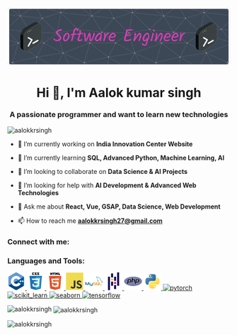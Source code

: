 ![logo](https://github.com/Aalokkrsingh/Aalokkrsingh/blob/main/github-header-image%20(1).png)
<h1 align="center">Hi 👋, I'm Aalok kumar singh</h1>
<h3 align="center">A passionate programmer and want to learn new technologies</h3>

<p align="left"> <img src="https://komarev.com/ghpvc/?username=aalokkrsingh&label=Profile%20views&color=0e75b6&style=flat" alt="aalokkrsingh" /> </p>

- 🔭 I’m currently working on **India Innovation Center Website**

- 🌱 I’m currently learning **SQL, Advanced Python, Machine Learning, AI**

- 👯 I’m looking to collaborate on **Data Science & AI Projects**

- 🤝 I’m looking for help with **AI Development & Advanced Web Technologies**

- 💬 Ask me about **React, Vue, GSAP, Data Science, Web Development**

- 📫 How to reach me **aalokkrsingh27@gmail.com**

<h3 align="left">Connect with me:</h3>
<p align="left">
</p>

<h3 align="left">Languages and Tools:</h3>
<p align="left"> <a href="https://www.w3schools.com/cpp/" target="_blank" rel="noreferrer"> <img src="https://raw.githubusercontent.com/devicons/devicon/master/icons/cplusplus/cplusplus-original.svg" alt="cplusplus" width="40" height="40"/> </a> <a href="https://www.w3schools.com/css/" target="_blank" rel="noreferrer"> <img src="https://raw.githubusercontent.com/devicons/devicon/master/icons/css3/css3-original-wordmark.svg" alt="css3" width="40" height="40"/> </a> <a href="https://www.w3.org/html/" target="_blank" rel="noreferrer"> <img src="https://raw.githubusercontent.com/devicons/devicon/master/icons/html5/html5-original-wordmark.svg" alt="html5" width="40" height="40"/> </a> <a href="https://developer.mozilla.org/en-US/docs/Web/JavaScript" target="_blank" rel="noreferrer"> <img src="https://raw.githubusercontent.com/devicons/devicon/master/icons/javascript/javascript-original.svg" alt="javascript" width="40" height="40"/> </a> <a href="https://www.mysql.com/" target="_blank" rel="noreferrer"> <img src="https://raw.githubusercontent.com/devicons/devicon/master/icons/mysql/mysql-original-wordmark.svg" alt="mysql" width="40" height="40"/> </a> <a href="https://pandas.pydata.org/" target="_blank" rel="noreferrer"> <img src="https://raw.githubusercontent.com/devicons/devicon/2ae2a900d2f041da66e950e4d48052658d850630/icons/pandas/pandas-original.svg" alt="pandas" width="40" height="40"/> </a> <a href="https://www.php.net" target="_blank" rel="noreferrer"> <img src="https://raw.githubusercontent.com/devicons/devicon/master/icons/php/php-original.svg" alt="php" width="40" height="40"/> </a> <a href="https://www.python.org" target="_blank" rel="noreferrer"> <img src="https://raw.githubusercontent.com/devicons/devicon/master/icons/python/python-original.svg" alt="python" width="40" height="40"/> </a> <a href="https://pytorch.org/" target="_blank" rel="noreferrer"> <img src="https://www.vectorlogo.zone/logos/pytorch/pytorch-icon.svg" alt="pytorch" width="40" height="40"/> </a> <a href="https://scikit-learn.org/" target="_blank" rel="noreferrer"> <img src="https://upload.wikimedia.org/wikipedia/commons/0/05/Scikit_learn_logo_small.svg" alt="scikit_learn" width="40" height="40"/> </a> <a href="https://seaborn.pydata.org/" target="_blank" rel="noreferrer"> <img src="https://seaborn.pydata.org/_images/logo-mark-lightbg.svg" alt="seaborn" width="40" height="40"/> </a> <a href="https://www.tensorflow.org" target="_blank" rel="noreferrer"> <img src="https://www.vectorlogo.zone/logos/tensorflow/tensorflow-icon.svg" alt="tensorflow" width="40" height="40"/> </a> </p>

<p><img align="left" src="https://github-readme-stats.vercel.app/api/top-langs?username=aalokkrsingh&show_icons=true&locale=en&layout=compact" alt="aalokkrsingh" /></p>

<p>&nbsp;<img align="center" src="https://github-readme-stats.vercel.app/api?username=aalokkrsingh&show_icons=true&locale=en" alt="aalokkrsingh" /></p>

<p><img align="center" src="https://github-readme-streak-stats.herokuapp.com/?user=aalokkrsingh&" alt="aalokkrsingh" /></p>
